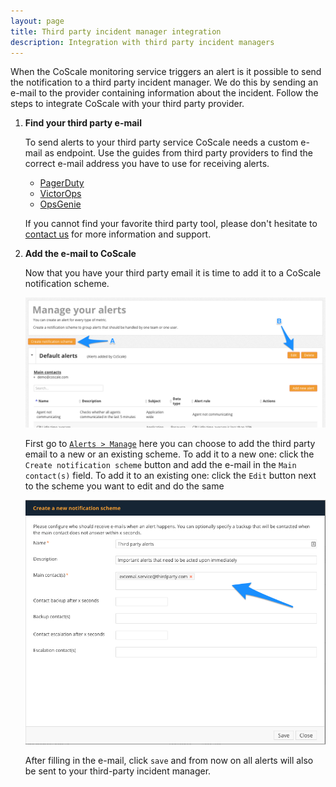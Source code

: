 ```yaml
---
layout: page
title: Third party incident manager integration
description: Integration with third party incident managers
---
```


When the CoScale monitoring service triggers an alert is it possible to send the notification to a third party incident manager. We do this by sending an e-mail to the provider containing information about the incident. Follow the steps to integrate CoScale with your third party provider.

1. **Find your third party e-mail**

    To send alerts to your third party service CoScale needs a custom e-mail as endpoint. Use the guides from third party providers to find the correct e-mail address you have to use for receiving alerts.

    * <a href="https://www.pagerduty.com/docs/guides/email-integration-guide/" target="_blanc">PagerDuty</a>
    * <a href="http://victorops.force.com/knowledgebase/articles/Integration/Generic-Email-Integration" target="_blanc">VictorOps</a>
    * <a href="https://www.opsgenie.com/docs/alert-creation/creating-alerts-via-email" target="_blanc">OpsGenie</a>

    If you cannot find your favorite third party tool, please don't hesitate to <a href="mailto:info@coscale.com" class="support">contact us</a> for more information and support.

2. **Add the e-mail to CoScale**

    Now that you have your third party email it is time to add it to a CoScale notification scheme.

    <img src="/gfx/installation/alerting/static/third-party/alert_notifications.png" alt="Alert view" class="img-responsive" />

    First go to <a href="/alerts/manage/" class="dashboard-link">`Alerts > Manage`</a> here you can choose to add the third party email to a new or an existing scheme.
    To add it to a new one: click the `Create notification scheme` button and add the e-mail in the `Main contact(s)` field. To add it to an existing one: click the `Edit` button next to the scheme you want to edit and do the same

    <img src="/gfx/installation/alerting/static/third-party/alert_email.png" alt="Where to fill in the e-mail address" class="img-responsive" />

    After filling in the e-mail, click `save` and from now on all alerts will also be sent to your third-party incident manager.
